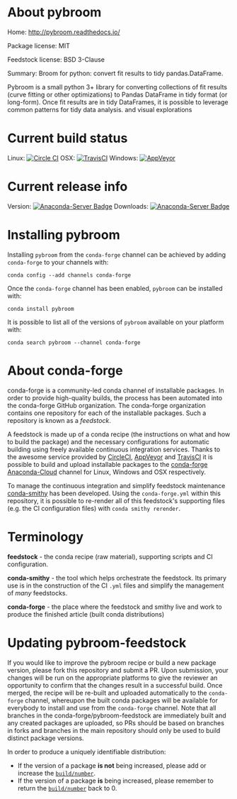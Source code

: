 About pybroom
=============

Home: http://pybroom.readthedocs.io/

Package license: MIT

Feedstock license: BSD 3-Clause

Summary: Broom for python: convert fit results to tidy pandas.DataFrame.

Pybroom is a small python 3+ library for converting collections
of fit results (curve fitting or other optimizations) to Pandas DataFrame
in tidy format (or long-form). Once fit results are in tidy DataFrames,
it is possible to leverage common patterns for tidy data analysis.
and visual explorations


Current build status
====================

Linux: [![Circle CI](https://circleci.com/gh/conda-forge/pybroom-feedstock.svg?style=shield)](https://circleci.com/gh/conda-forge/pybroom-feedstock)
OSX: [![TravisCI](https://travis-ci.org/conda-forge/pybroom-feedstock.svg?branch=master)](https://travis-ci.org/conda-forge/pybroom-feedstock)
Windows: [![AppVeyor](https://ci.appveyor.com/api/projects/status/github/conda-forge/pybroom-feedstock?svg=True)](https://ci.appveyor.com/project/conda-forge/pybroom-feedstock/branch/master)

Current release info
====================
Version: [![Anaconda-Server Badge](https://anaconda.org/conda-forge/pybroom/badges/version.svg)](https://anaconda.org/conda-forge/pybroom)
Downloads: [![Anaconda-Server Badge](https://anaconda.org/conda-forge/pybroom/badges/downloads.svg)](https://anaconda.org/conda-forge/pybroom)

Installing pybroom
==================

Installing `pybroom` from the `conda-forge` channel can be achieved by adding `conda-forge` to your channels with:

```
conda config --add channels conda-forge
```

Once the `conda-forge` channel has been enabled, `pybroom` can be installed with:

```
conda install pybroom
```

It is possible to list all of the versions of `pybroom` available on your platform with:

```
conda search pybroom --channel conda-forge
```


About conda-forge
=================

conda-forge is a community-led conda channel of installable packages.
In order to provide high-quality builds, the process has been automated into the
conda-forge GitHub organization. The conda-forge organization contains one repository
for each of the installable packages. Such a repository is known as a *feedstock*.

A feedstock is made up of a conda recipe (the instructions on what and how to build
the package) and the necessary configurations for automatic building using freely
available continuous integration services. Thanks to the awesome service provided by
[CircleCI](https://circleci.com/), [AppVeyor](http://www.appveyor.com/)
and [TravisCI](https://travis-ci.org/) it is possible to build and upload installable
packages to the [conda-forge](https://anaconda.org/conda-forge)
[Anaconda-Cloud](http://docs.anaconda.org/) channel for Linux, Windows and OSX respectively.

To manage the continuous integration and simplify feedstock maintenance
[conda-smithy](http://github.com/conda-forge/conda-smithy) has been developed.
Using the ``conda-forge.yml`` within this repository, it is possible to re-render all of
this feedstock's supporting files (e.g. the CI configuration files) with ``conda smithy rerender``.


Terminology
===========

**feedstock** - the conda recipe (raw material), supporting scripts and CI configuration.

**conda-smithy** - the tool which helps orchestrate the feedstock.
                   Its primary use is in the construction of the CI ``.yml`` files
                   and simplify the management of *many* feedstocks.

**conda-forge** - the place where the feedstock and smithy live and work to
                  produce the finished article (built conda distributions)


Updating pybroom-feedstock
==========================

If you would like to improve the pybroom recipe or build a new
package version, please fork this repository and submit a PR. Upon submission,
your changes will be run on the appropriate platforms to give the reviewer an
opportunity to confirm that the changes result in a successful build. Once
merged, the recipe will be re-built and uploaded automatically to the
`conda-forge` channel, whereupon the built conda packages will be available for
everybody to install and use from the `conda-forge` channel.
Note that all branches in the conda-forge/pybroom-feedstock are
immediately built and any created packages are uploaded, so PRs should be based
on branches in forks and branches in the main repository should only be used to
build distinct package versions.

In order to produce a uniquely identifiable distribution:
 * If the version of a package **is not** being increased, please add or increase
   the [``build/number``](http://conda.pydata.org/docs/building/meta-yaml.html#build-number-and-string).
 * If the version of a package **is** being increased, please remember to return
   the [``build/number``](http://conda.pydata.org/docs/building/meta-yaml.html#build-number-and-string)
   back to 0.
